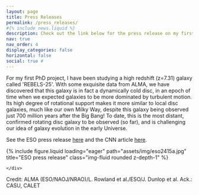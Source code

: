 ```yaml
---
layout: page
title: Press Releases
permalink: /press_releases/
#{% include news.liquid %}
description: Check out the link below for the press release on my first PhD paper!
nav: true
nav_order: 4
display_categories: false
horizontal: false
social: true # 
---
```


For my first PhD project, I have been studying a high redshift (z=7.31) galaxy called 'REBELS-25'. With some exquisite data from ALMA, we have discovered that this galaxy is in fact a dynamically cold disc, in an epoch of time when we expected galaxies to be more dominated by turbulent motion. Its high degree of rotational support makes it more similar to local disc galaxies, much like our own Milky Way, despite this galaxy being observed just 700 million years after the Big Bang! To date, this is the most distant, confirmed rotating disc galaxy to be observed (so far), and is challenging our idea of galaxy evolution in the early Universe.

See the ESO press release [here](https://www.eso.org/public/news/eso2415/) and the CNN article [here](https://edition.cnn.com/2024/10/16/science/rebels-25-disc-galaxy-paper-scli-intl/index.html).

<div class="row">
    <div class="col-sm mt-3 mt-md-0">
        {% include figure.liquid loading="eager" path="assets/img/eso2415a.jpg" title="ESO press release" class="img-fluid rounded z-depth-1" %}
    
    </div>
</div>
<div class="caption">
    Credit: ALMA (ESO/NAOJ/NRAO)/L. Rowland et al./ESO/J. Dunlop et al. Ack.: CASU, CALET
</div>
